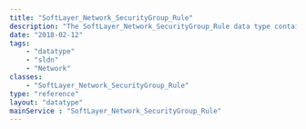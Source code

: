 ```yaml
---
title: "SoftLayer_Network_SecurityGroup_Rule"
description: "The SoftLayer_Network_SecurityGroup_Rule data type contains general information for a single rule that belongs to a [SoftLayer_Network_SecurityGroup](/reference/datatypes/SoftLayer_Network_SecurityGroup). By default, all traffic (both inbound and  outbound) to a virtual server instance is blocked. Security group rules are permissive, and define the allowed incoming (ingress) and outgoing (egress) traffic to both the public and private interfaces of a  virtual server instance. The order of rules within a security group does not matter and priority always falls to the least restrictive rule. "
date: "2018-02-12"
tags:
    - "datatype"
    - "sldn"
    - "Network"
classes:
    - "SoftLayer_Network_SecurityGroup_Rule"
type: "reference"
layout: "datatype"
mainService : "SoftLayer_Network_SecurityGroup_Rule"
---
```

